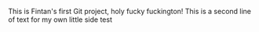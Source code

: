 This is Fintan's first Git project, holy fucky fuckington!
This is a second line of text for my own little side test